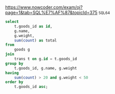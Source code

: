 https://www.nowcoder.com/exam/oj?page=1&tab=SQL%E7%AF%87&topicId=375
`SQL64`

```sql
select
    t.goods_id as id,
    g.name,
    g.weight,
    sum(count) as total
from
    goods g
join
    trans t on g.id = t.goods_id
group by
    t.goods_id, g.name, g.weight
having 
    sum(count) > 20 and g.weight < 50
order by
    t.goods_id asc;
```
